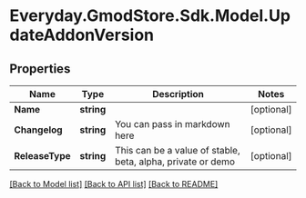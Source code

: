 # Everyday.GmodStore.Sdk.Model.UpdateAddonVersion
## Properties

Name | Type | Description | Notes
------------ | ------------- | ------------- | -------------
**Name** | **string** |  | [optional] 
**Changelog** | **string** | You can pass in markdown here  | [optional] 
**ReleaseType** | **string** | This can be a value of stable, beta, alpha, private or demo  | [optional] 

[[Back to Model list]](../README.md#documentation-for-models) [[Back to API list]](../README.md#documentation-for-api-endpoints) [[Back to README]](../README.md)


